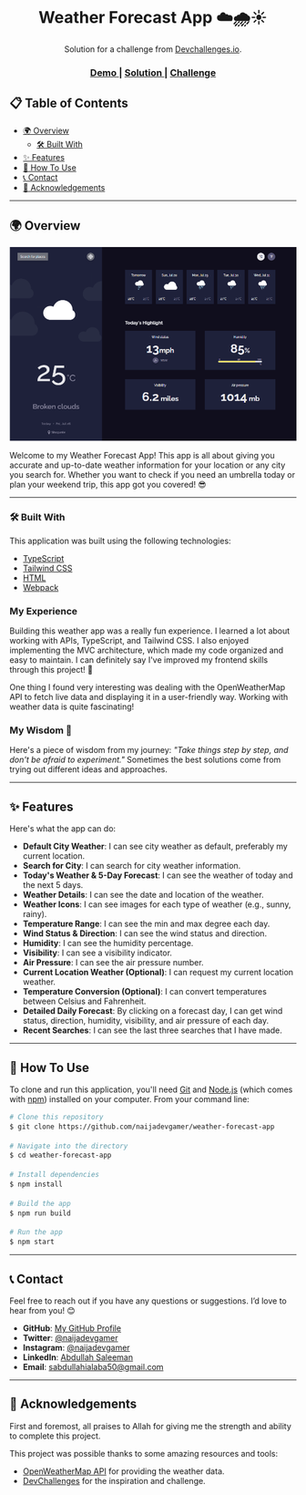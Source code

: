 <h1 align="center">Weather Forecast App ☁️🌧️☀️</h1>

<div align="center">
   Solution for a challenge from  <a href="http://devchallenges.io" target="_blank">Devchallenges.io</a>.
</div>

<div align="center">
  <h3>
    <a href="https://naijadevgamer.github.io/rock-paper-scissors/">
      Demo
    </a>
    <span> | </span>
    <a href="https://github.com/naijadevgamer/rock-paper-scissors">
      Solution
    </a>
    <span> | </span>
    <a href="https://legacy.devchallenges.io/challenges/mM1UIenRhK808W8qmLWv">
      Challenge
    </a>
  </h3>
</div>

<!-- TABLE OF CONTENTS -->

## 📋 Table of Contents

- [🌍 Overview](#overview)
  - [🛠️ Built With](#built-with)
- [✨ Features](#features)
- [🚀 How To Use](#how-to-use)
- [📞 Contact](#contact)
- [🙏 Acknowledgements](#acknowledgements)

---

<!-- OVERVIEW -->

## 🌍 Overview

![screenshot](./src/app.png)

Welcome to my Weather Forecast App! This app is all about giving you accurate and up-to-date weather information for your location or any city you search for. Whether you want to check if you need an umbrella today or plan your weekend trip, this app got you covered! 😎

---

### 🛠️ Built With

This application was built using the following technologies:

- [TypeScript](https://www.typescriptlang.org/)
- [Tailwind CSS](https://tailwindcss.com/)
- [HTML](https://developer.mozilla.org/en-US/docs/Web/HTML)
- [Webpack](https://webpack.js.org/)

### My Experience

Building this weather app was a really fun experience. I learned a lot about working with APIs, TypeScript, and Tailwind CSS. I also enjoyed implementing the MVC architecture, which made my code organized and easy to maintain. I can definitely say I've improved my frontend skills through this project! 💪

One thing I found very interesting was dealing with the OpenWeatherMap API to fetch live data and displaying it in a user-friendly way. Working with weather data is quite fascinating!

### My Wisdom 🌟

Here's a piece of wisdom from my journey: _"Take things step by step, and don't be afraid to experiment."_ Sometimes the best solutions come from trying out different ideas and approaches.

---

## ✨ Features

Here's what the app can do:

- **Default City Weather**: I can see city weather as default, preferably my current location.
- **Search for City**: I can search for city weather information.
- **Today's Weather & 5-Day Forecast**: I can see the weather of today and the next 5 days.
- **Weather Details**: I can see the date and location of the weather.
- **Weather Icons**: I can see images for each type of weather (e.g., sunny, rainy).
- **Temperature Range**: I can see the min and max degree each day.
- **Wind Status & Direction**: I can see the wind status and direction.
- **Humidity**: I can see the humidity percentage.
- **Visibility**: I can see a visibility indicator.
- **Air Pressure**: I can see the air pressure number.
- **Current Location Weather (Optional)**: I can request my current location weather.
- **Temperature Conversion (Optional)**: I can convert temperatures between Celsius and Fahrenheit.
- **Detailed Daily Forecast**: By clicking on a forecast day, I can get wind status, direction, humidity, visibility, and air pressure of each day.
- **Recent Searches**: I can see the last three searches that I have made.

---

## 🚀 How To Use

To clone and run this application, you'll need [Git](https://git-scm.com) and [Node.js](https://nodejs.org/en/download/) (which comes with [npm](http://npmjs.com)) installed on your computer. From your command line:

```bash
# Clone this repository
$ git clone https://github.com/naijadevgamer/weather-forecast-app

# Navigate into the directory
$ cd weather-forecast-app

# Install dependencies
$ npm install

# Build the app
$ npm run build

# Run the app
$ npm start
```

---

## 📞 Contact

Feel free to reach out if you have any questions or suggestions. I’d love to hear from you! 😊

- **GitHub**: [My GitHub Profile](https://github.com/naijadevgamer)
- **Twitter**: [@naijadevgamer](https://www.twitter.com/naijadevgamer)
- **Instagram**: [@naijadevgamer](https://www.instagram.com/naijadevgamer)
- **LinkedIn**: [Abdullah Saleeman](https://www.linkedin.com/in/abdullah-saleeman-360170243)
- **Email**: [sabdullahialaba50@gmail.com](mailto:sabdullahialaba50@gmail.com)

---

## 🙏 Acknowledgements

First and foremost, all praises to Allah for giving me the strength and ability to complete this project.

This project was possible thanks to some amazing resources and tools:

- [OpenWeatherMap API](https://openweathermap.org/api) for providing the weather data.
- [DevChallenges](https://devchallenges.io/) for the inspiration and challenge.
